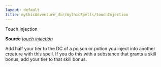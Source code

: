 ```yaml
---
layout: default
title: mythicAdventure_dir/mythicSpells/touchInjection
---
```

Touch Injection

**Source** [_touch injection_](ultimateComba_dir/spells/touchInjection#_touch-injection)

Add half your tier to the DC of a poison or potion you inject into another creature with this spell. If you do this with a substance that grants a skill bonus, add your tier to that skill bonus.

